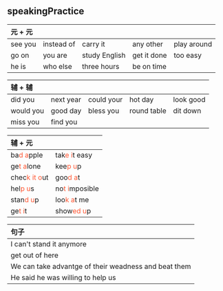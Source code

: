 ## speakingPractice

| 元 + 元 |            |               |             |             |
| :------ | :--------- | :------------ | :---------- | :---------- |
| see you | instead of | carry it      | any other   | play around |
| go on   | you are    | study English | get it done | too easy    |
| he is   | who else   | three hours   | be on time  |             |

| 辅 + 辅   |           |            |             |           |
| :-------- | :-------- | :--------- | :---------- | :-------- |
| did you   | next year | could your | hot day     | look good |
| would you | good day  | bless you  | round table | dit down  |
| miss you  | find you  |            |             |           |

| 辅 + 元                                                                                       |                                                                     |
| :-------------------------------------------------------------------------------------------- | :------------------------------------------------------------------ |
| ba<font color=#FF5733>d</font> <font color=#FF5733>a</font>pple                               | tak<font color=#FF5733>e</font> <font color=#FF5733>i</font>t easy  |
| ge<font color=#FF5733>t</font> <font color=#FF5733>a</font>lone                               | kee<font color=#FF5733>p</font> <font color=#FF5733>u</font>p       |
| chec<font color=#FF5733>k</font> <font color=#FF5733>it</font> <font color=#FF5733>o</font>ut | goo<font color=#FF5733>d</font> <font color=#FF5733>a</font>t       |
| hel<font color=#FF5733>p</font> <font color=#FF5733>u</font>s                                 | no<font color=#FF5733>t</font> <font color=#FF5733>i</font>mposible |
| stan<font color=#FF5733>d</font> <font color=#FF5733>u</font>p                                | loo<font color=#FF5733>k</font> <font color=#FF5733>a</font>t me    |
| ge<font color=#FF5733>t</font> <font color=#FF5733>i</font>t                                  | show<font color=#FF5733>ed</font> <font color=#FF5733>u</font>p     |

| 句子                                                 |
| :--------------------------------------------------- |
| I can't stand it anymore                             |
| get out of here                                      |
| We can take advantge of their weadness and beat them |
| He said he was willing to help us                    |

